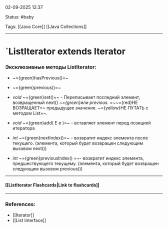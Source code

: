 
02-09-2025 12:37

Status: #baby

Tags: [[Java Core]] [[Java Collections]]

---
# `ListIterator<E> extends Iterator<E>


### Эксклюзивные методы ListIterator:

-  ~={green}hasPrevious()=~
-  ~={green}previous()=~
-  *void* ~={green}set()=~ - Переписывает последний элемент, возвращенный next() *~={green}или previous. =~*~={red}НЕ ВОЗРАЩАЕТ=~  предыдущее значение. ~={yellow}НЕ ПУТАТЬ с методом List=~.
- *void* ~={green}add( E e )=~ - вставляет элемент перед позицией итератора

- *int* ~={green}nextIndex()=~ - возвратит индекс элемента после текущего. (элемента, который будет возвращен следующим вызовом  next())
- *int* ~={green}previousIndex() =~- возвратит индекс элемента, предшествующего текущему. (элемента, который будет возвращен следующим вызовом previous())




----
#### [[ListIterator Flashcards|Link to flashcards]]



---
### References:

- [[Iterator]]
- [[List Interface]]